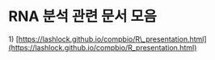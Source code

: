 # RNA 분석 관련 문서 모음

1\) [https://lashlock.github.io/compbio/R\_presentation.html](https://lashlock.github.io/compbio/R_presentation.html)



